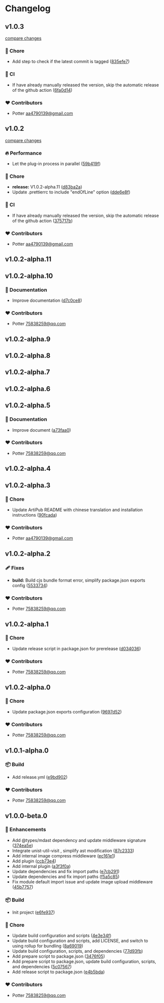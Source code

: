 # Changelog


## v1.0.3

[compare changes](https://github.com/yxw007/artipub/compare/v1.0.2...v1.0.3)

### 🏡 Chore

- Add step to check if the latest commit is tagged ([835efe7](https://github.com/yxw007/artipub/commit/835efe7))

### 🤖 CI

- If have already manually released the version, skip the automatic release of the github action ([6fa0d14](https://github.com/yxw007/artipub/commit/6fa0d14))

### ❤️ Contributors

- Potter <aa4790139@gmail.com>

## v1.0.2

[compare changes](https://github.com/yxw007/artipub/compare/v1.0.2-alpha.11...v1.0.2)

### 🔥 Performance

- Let the plug-in process in parallel ([59b419f](https://github.com/yxw007/artipub/commit/59b419f))

### 🏡 Chore

- **release:** V1.0.2-alpha.11 ([d83ba2a](https://github.com/yxw007/artipub/commit/d83ba2a))
- Update .prettierrc to include "endOfLine" option ([dde6e8f](https://github.com/yxw007/artipub/commit/dde6e8f))

### 🤖 CI

- If have already manually released the version, skip the automatic release of the github action ([375717b](https://github.com/yxw007/artipub/commit/375717b))

### ❤️ Contributors

- Potter <aa4790139@gmail.com>

## v1.0.2-alpha.11

## v1.0.2-alpha.10


### 📖 Documentation

- Improve documentation ([d7c0ce8](https://github.com/yxw007/artipub/commit/d7c0ce8))

### ❤️ Contributors

- Potter <75838259@qq.com>

## v1.0.2-alpha.9

## v1.0.2-alpha.8

## v1.0.2-alpha.7

## v1.0.2-alpha.6

## v1.0.2-alpha.5


### 📖 Documentation

- Improve document ([a73faa0](https://github.com/yxw007/artipub/commit/a73faa0))

### ❤️ Contributors

- Potter <75838259@qq.com>

## v1.0.2-alpha.4

## v1.0.2-alpha.3


### 🏡 Chore

- Update ArtiPub README with chinese translation and installation instructions ([90fcada](https://github.com/yxw007/artipub/commit/90fcada))

### ❤️ Contributors

- Potter <aa4790139@gmail.com>

## v1.0.2-alpha.2


### 🩹 Fixes

- **build:** Build cjs bundle format error, simplify package.json exports config ([5533734](https://github.com/yxw007/artipub/commit/5533734))

### ❤️ Contributors

- Potter <75838259@qq.com>

## v1.0.2-alpha.1


### 🏡 Chore

- Update release script in package.json for prerelease ([d034036](https://github.com/yxw007/artipub/commit/d034036))

### ❤️ Contributors

- Potter <75838259@qq.com>

## v1.0.2-alpha.0


### 🏡 Chore

- Update package.json exports configuration ([9697d52](https://github.com/yxw007/artipub/commit/9697d52))

### ❤️ Contributors

- Potter <75838259@qq.com>

## v1.0.1-alpha.0


### 📦 Build

- Add release.yml ([e9bd902](https://github.com/yxw007/artipub/commit/e9bd902))

### ❤️ Contributors

- Potter <75838259@qq.com>

## v1.0.0-beta.0


### 🚀 Enhancements

- Add @types/mdast dependency and update middleware signature ([374ea5e](https://github.com/yxw007/artipub/commit/374ea5e))
- Integrate unist-util-visit , simplify ast modification ([87c2333](https://github.com/yxw007/artipub/commit/87c2333))
- Add internal image compress middleware ([ec161e1](https://github.com/yxw007/artipub/commit/ec161e1))
- Add plugin ([ccb73e4](https://github.com/yxw007/artipub/commit/ccb73e4))
- Add internal plugin ([a3f3f0a](https://github.com/yxw007/artipub/commit/a3f3f0a))
- Update dependencies and fix import paths ([e7cb291](https://github.com/yxw007/artipub/commit/e7cb291))
- Update dependencies and fix import paths ([f5a5c85](https://github.com/yxw007/artipub/commit/f5a5c85))
- Fix module default import issue and update image upload middleware ([45b7757](https://github.com/yxw007/artipub/commit/45b7757))

### 📦 Build

- Init project ([e6fe937](https://github.com/yxw007/artipub/commit/e6fe937))

### 🏡 Chore

- Update build configuration and scripts ([4e3e34f](https://github.com/yxw007/artipub/commit/4e3e34f))
- Update build configuration and scripts, add LICENSE, and switch to using rollup for bundling ([8a69019](https://github.com/yxw007/artipub/commit/8a69019))
- Update build configuration, scripts, and dependencies ([77d93fb](https://github.com/yxw007/artipub/commit/77d93fb))
- Add prepare script to package.json ([3476f05](https://github.com/yxw007/artipub/commit/3476f05))
- Add prepare script to package.json, update build configuration, scripts, and dependencies ([5c07567](https://github.com/yxw007/artipub/commit/5c07567))
- Add release script to package.json ([e4b5bda](https://github.com/yxw007/artipub/commit/e4b5bda))

### ❤️ Contributors

- Potter <75838259@qq.com>

